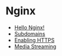 # Nginx

* [Hello Nginx!](hello-nginx)
* [Subdomains](subdomains)
* [Enabling HTTPS](https)
* [Media Streaming](rtmp-module)
